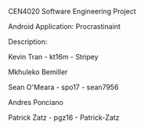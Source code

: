 CEN4020 Software Engineering Project

Android Application: Procrastinaint

Description:

Kevin Tran - kt16m - Stripey

Mkhuleko Bemiller

Sean O'Meara - spo17 - sean7956

Andres Ponciano

Patrick Zatz - pgz16 - Patrick-Zatz
